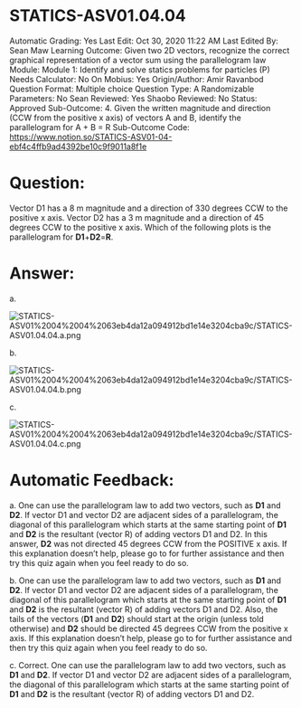# STATICS-ASV01.04.04

Automatic Grading: Yes
Last Edit: Oct 30, 2020 11:22 AM
Last Edited By: Sean Maw
Learning Outcome: Given two 2D vectors, recognize the correct graphical representation of a vector sum using the parallelogram law
Module: Module 1: Identify and solve statics problems for particles (P)
Needs Calculator: No
On Mobius: Yes
Origin/Author: Amir Ravanbod
Question Format: Multiple choice
Question Type: A
Randomizable Parameters: No
Sean Reviewed: Yes
Shaobo Reviewed: No
Status: Approved
Sub-Outcome: 4. Given the written magnitude and direction (CCW from the positive x axis) of vectors A and B, identify the parallelogram for A + B = R
Sub-Outcome Code: https://www.notion.so/STATICS-ASV01-04-ebf4c4ffb9ad4392be10c9f9011a8f1e

# Question:

Vector D1 has a 8 m magnitude and a direction of 330 degrees CCW to the positive x axis. Vector D2 has a 3 m magnitude and a direction of 45 degrees CCW to the positive x axis. Which of the following plots is the parallelogram for **D1**+**D2**=**R**. 

# Answer:

a. 

![STATICS-ASV01%2004%2004%2063eb4da12a094912bd1e14e3204cba9c/STATICS-ASV01.04.04.a.png](STATICS-ASV01%2004%2004%2063eb4da12a094912bd1e14e3204cba9c/STATICS-ASV01.04.04.a.png)

b. 

![STATICS-ASV01%2004%2004%2063eb4da12a094912bd1e14e3204cba9c/STATICS-ASV01.04.04.b.png](STATICS-ASV01%2004%2004%2063eb4da12a094912bd1e14e3204cba9c/STATICS-ASV01.04.04.b.png)

c. 

![STATICS-ASV01%2004%2004%2063eb4da12a094912bd1e14e3204cba9c/STATICS-ASV01.04.04.c.png](STATICS-ASV01%2004%2004%2063eb4da12a094912bd1e14e3204cba9c/STATICS-ASV01.04.04.c.png)

# Automatic Feedback:

a. One can use the parallelogram law to add two vectors, such as **D1** and **D2**. If vector D1 and vector D2 are adjacent sides of a parallelogram, the diagonal of this parallelogram which starts at the same starting point of **D1** and **D2** is the resultant (vector R) of adding vectors D1 and D2.  In this answer, **D2** was not directed 45 degrees CCW from the POSITIVE x axis.  If this explanation doesn’t help, please go to <a location where all the links are> for further assistance and then try this quiz again when you feel ready to do so.

b. One can use the parallelogram law to add two vectors, such as **D1** and **D2**. If vector D1 and vector D2 are adjacent sides of a parallelogram, the diagonal of this parallelogram which starts at the same starting point of **D1** and **D2** is the resultant (vector R) of adding vectors D1 and D2. Also, the tails of the vectors (**D1** and **D2**) should start at the origin (unless told otherwise) and **D2** should be directed 45 degrees CCW from the positive x axis. If this explanation doesn’t help, please go to <a location where all the links are> for further assistance and then try this quiz again when you feel ready to do so.

c. Correct. One can use the parallelogram law to add two vectors, such as **D1** and **D2**. If vector D1 and vector D2 are adjacent sides of a parallelogram, the diagonal of this parallelogram which starts at the same starting point of **D1** and **D2** is the resultant (vector R) of adding vectors D1 and D2.